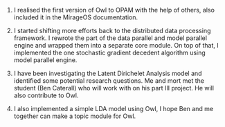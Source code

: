 1. I realised the first version of Owl to OPAM with the help of others, also included it in the MirageOS documentation.

2. I started shifting more efforts back to the distributed data processing framework. I rewrote the part of the data parallel and model parallel engine and wrapped them into a separate core module. On top of that, I implemented the one stochastic gradient decedent algorithm using model parallel engine.

3. I have been investigating the Latent Dirichelet Analysis model and identified some potential research questions. Me and mort met the student (Ben Caterall) who will work with on his part III project. He will also contribute to Owl.

4. I also implemented a simple LDA model using Owl, I hope Ben and me together can make a topic module for Owl.
